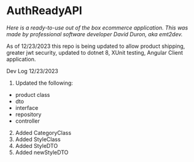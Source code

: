 ﻿# **AuthReadyAPI**
 _Here is a ready-to-use out of the box ecommerce application. This was made by professional software developer David Duron, aka emt2dev._

 As of 12/23/2023 this repo is being updated to allow product shipping, greater jwt security, updated to dotnet 8, XUnit testing, Angular Client application.

 Dev Log
 12/23/2023
 1. Updated the following:
  - product class
  - dto
  - interface
  - repository
  - controller
 2. Added CategoryClass
 3. Added StyleClass
 4. Added StyleDTO
 3. Added newStyleDTO
    
